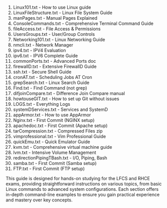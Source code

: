 1. Linux101.txt - How to use Linux guide
2. LinuxFileStructure.txt - Linux File System Guide
3. manPages.txt - Manual Pages Explained
4. ConsoleCommands.txt - Comprehensive Terminal Command Guide
5. fileAccess.txt - File Access & Permissions
6. UsersGroups.txt - User/Group Controls
7. Networking101.txt - Linux Networking Guide
8. nmcli.txt - Network Manager
9. ipv4.txt - IPV4 Evaluation
10. ipv6.txt - IPV6 Complete Guide
11. commonPorts.txt - Advanced Ports doc
12. firewallD.txt - Extensive FirewallD Guide
13. ssh.txt - Secure Shell Guide
14. cronAT.txt - Scheduling Jobs AT Cron
15. grepSearch.txt - Linux Search Guide
16. Find.txt - Find Command (not grep)
17. difjoinCompare.txt - Difference Join Compare manual
18. howtouseGIT.txt - How to set up Git without issues
19. LOGS.txt - Everything Logs
20. systemDServices.txt - Services and SystemD
21. appArmor.txt - How to use AppArmor
22. Nginx.txt - First Commit (NGINX setup)
23. apachedoc.txt - First Commit (Apache setup)
24. tarCompression.txt - Compressed Files zip
25. vimprofessional.txt - Vim Professional Guide
26. quickEmu.txt - Quick Emulator Guide
27. kvm.txt - Comprehensive virtual machine guide
28. lvm.txt - Intensive Volume Management
29. redirectionPipingTBash.txt - I/O, Piping, Bash
30. samba.txt - First Commit (Samba setup)
31. FTP.txt - First Commit (FTP setup)







This guide is designed for hands-on studying for the LFCS and RHCE exams, providing straightforward instructions on various topics, from basic Linux commands to advanced system configurations. Each section offers in-depth command-line examples to ensure you gain practical experience and mastery over key concepts.

